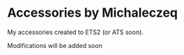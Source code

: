 # Accessories by Michaleczeq
My accessories created to ETS2 (or ATS soon).

Modifications will be added soon
